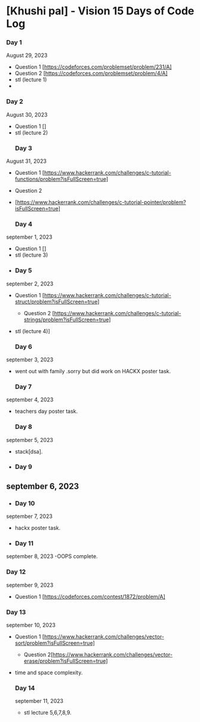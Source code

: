 # [Khushi pal] - Vision 15 Days of Code Log

### Day 1

August 29, 2023

- Question 1
  [https://codeforces.com/problemset/problem/231/A]
- Question 2
  [https://codeforces.com/problemset/problem/4/A]
- stl (lecture 1)
- 
 ### Day 2

August 30, 2023

- Question 1
  []
- stl (lecture 2)
   ### Day 3

August 31, 2023

- Question 1
  [https://www.hackerrank.com/challenges/c-tutorial-functions/problem?isFullScreen=true]
- Question 2
-  [https://www.hackerrank.com/challenges/c-tutorial-pointer/problem?isFullScreen=true]

    ### Day 4
   
  september 1, 2023

- Question 1
  []
- stl (lecture 3)
- 
  ### Day 5
  
september 2, 2023

- Question 1
  [https://www.hackerrank.com/challenges/c-tutorial-struct/problem?isFullScreen=true]
  - Question 2
  [https://www.hackerrank.com/challenges/c-tutorial-strings/problem?isFullScreen=true]
- stl (lecture 4)]
  
  ### Day 6
  
september 3, 2023

- went out with family .sorry but did work on HACKX poster task.

  ### Day 7
  
september 4, 2023

- teachers day poster task.
  
  ### Day 8
september 5, 2023

- stack[dsa].

-  ### Day 9
september 6, 2023
- 

-  ### Day 10
  
september 7, 2023
- hackx poster task.

-  ### Day 11
september 8, 2023
-OOPS complete.

### Day 12

september 9, 2023

- Question 1
  [https://codeforces.com/contest/1872/problem/A]

### Day 13

september 10, 2023

- Question 1
  [https://www.hackerrank.com/challenges/vector-sort/problem?isFullScreen=true]
  - Question 2[https://www.hackerrank.com/challenges/vector-erase/problem?isFullScreen=true]
 
- time and space complexity.

  ### Day 14

  september 11, 2023
  - stl lecture 5,6,7,8,9.
  
  


 

  
